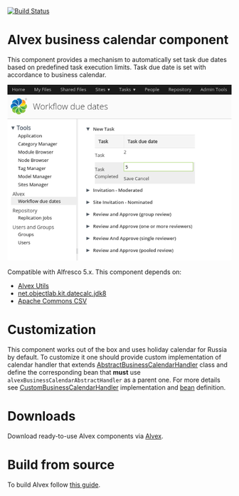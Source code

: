 [![Build Status](https://travis-ci.org/ITDSystems/alvex-business-calendar.svg?branch=master)](https://travis-ci.org/ITDSystems/alvex-business-calendar)

Alvex business calendar component
================================

This component provides a mechanism to automatically set task due dates based on predefined task execution limits. Task due date is set with accordance to business calendar.

![image](https://github.com/ITDSystems/alvex/blob/master/img/alvex-configure-due-dates.png?raw=true)

Compatible with Alfresco 5.x.
This component depends on:
* [Alvex Utils](https://github.com/ITDSystems/alvex-utils)
* [net.objectlab.kit.datecalc.jdk8](http://objectlabkit.sourceforge.net/apidocs/net/objectlab/kit/datecalc/jdk8/package-summary.html)
* [Apache Commons CSV](https://commons.apache.org/proper/commons-csv/)

# Customization

This component works out of the box and uses holiday calendar for Russia by default. To customize it one should provide custom implementation of calendar handler that extends [AbstractBusinessCalendarHandler](https://github.com/ITDSystems/alvex-business-calendar/blob/master/repo/src/main/java/com/alvexcore/repo/bcal/AbstractBusinessCalendarHandler.java) class and define the corresponding bean that **must** use `alvexBusinessCalendarAbstractHandler` as a parent one. For more details see [CustomBusinessCalendarHandler](https://github.com/ITDSystems/alvex-business-calendar/blob/master/repo/src/main/java/com/alvexcore/repo/bcal/CustomBusinessCalendarHandler.java) implementation and [bean](https://github.com/ITDSystems/alvex-business-calendar/blob/master/repo/src/main/amp/config/alfresco/module/business-calendar/context/alvex-business-calendar-context.xml#L14) definition.

# Downloads

Download ready-to-use Alvex components via [Alvex](https://github.com/ITDSystems/alvex#downloads).

# Build from source

To build Alvex follow [this guide](https://github.com/ITDSystems/alvex#build-component-from-source).

